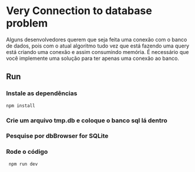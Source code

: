 # Very Connection to database problem

Alguns desenvolvedores querem que seja feita uma conexão com o banco de dados, pois com o atual algoritmo tudo vez que está fazendo uma query está criando uma conexão e assim consumindo memória. É necessário que você implemente uma solução para ter apenas uma conexão ao banco.

## Run

### Instale as dependências

`npm install `

### Crie um arquivo tmp.db e coloque o banco sql lá dentro

### Pesquise por dbBrowser for SQLite

### Rode o código

` npm run dev`
